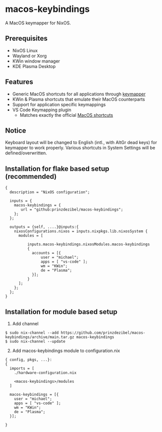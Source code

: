 # macos-keybindings

A MacOS keymapper for NixOS.

## Prerequisites

- NixOS Linux
- Wayland or Xorg
- KWin window manager
- KDE Plasma Desktop


## Features

- Generic MacOS shortcuts for all applications through [keymapper](https://github.com/houmain/keymapper)
- KWin & Plasma shortcuts that emulate their MacOS counterparts
- Support for application specific keymappings 
- VS Code Keymapping plugin
  - Matches exactly the official [MacOS shortcuts](https://code.visualstudio.com/shortcuts/keyboard-shortcuts-macos.pdf)


## Notice
Keyboard layout will be changed to English (intl., with AltGr dead keys) for keymapper to work properly. Various shortcuts in System Settings will be defined/overwritten.


## Installation for flake based setup (recommended)
```
{
  description = "NixOS configuration";

  inputs = {
    macos-keybindings = {
       url = "github:prinzdezibel/macos-keybindings";
    };
  };
  
  outputs = {self, ....}@inputs:{
    nixosConfigurations.nixos = inputs.nixpkgs.lib.nixosSystem {
      modules = [

          inputs.macos-keybindings.nixosModules.macos-keybindings
          {
            accounts = [{
                user = "michael";
                apps = [ "vs-code" ];
                wm = "KWin";
                de = "Plasma";
            }];
          }
      ];
    };
  };
}
```


## Installation for module based setup

1. Add channel 
```
$ sudo nix-channel --add https://github.com/prinzdezibel/macos-keybindings/archive/main.tar.gz macos-keybindings
$ sudo nix-channel --update
```

2. Add macos-keybindings module to configuration.nix

```
{ config, pkgs, ...}:
{
  imports = [
    ./hardware-configuration.nix

    <macos-keybindings>/modules
  ]

  macos-keybindings = [{
    user = "michael";
    apps = [ "vs-code" ];
    wm = "KWin";
    de = "Plasma";
  }];

}

```

